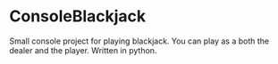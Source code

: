 # ConsoleBlackjack
Small console project for playing blackjack. You can play as a both the dealer and the player. Written in python.
